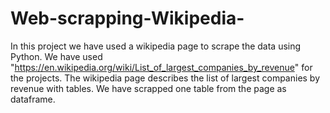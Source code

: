 # Web-scrapping-Wikipedia-
In this project we have used a wikipedia page to scrape the data using Python.
We have used "https://en.wikipedia.org/wiki/List_of_largest_companies_by_revenue" for the projects. The wikipedia page describes the list of largest companies by revenue with tables. 
We have scrapped one table from the page as dataframe.
